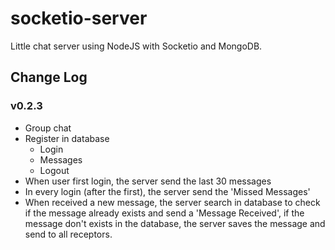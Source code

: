 # socketio-server
Little chat server using NodeJS with Socketio and MongoDB.

## Change Log

### v0.2.3
* Group chat
* Register in database
  * Login
  * Messages
  * Logout
* When user first login, the server send the last 30 messages
* In every login (after the first), the server send the 'Missed Messages'
* When received a new message, the server search in database to check if the message already exists and send a 'Message Received', if the message don't exists in the database, the server saves the message and send to all receptors.